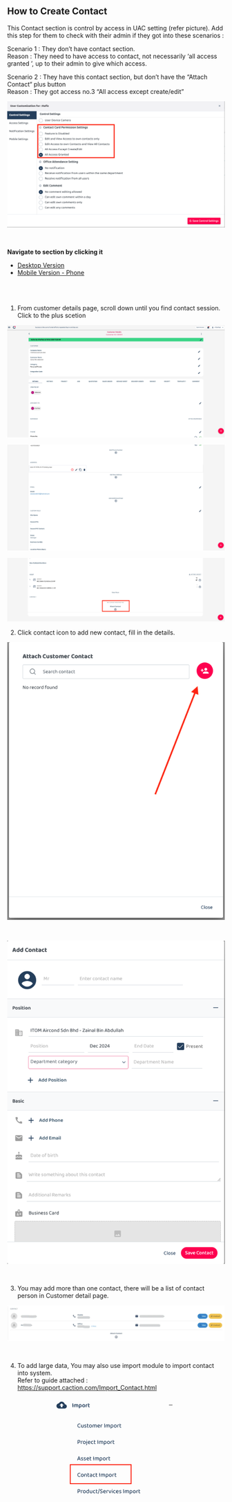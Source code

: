 ## How to Create Contact
This Contact section is control by access in UAC setting (refer picture). Add this step for them to check with their admin if they got into these scenarios : 

Scenario 1 : They don’t have contact section.<br>
Reason : They need to have access to contact, not necessarily ‘all access granted ’, up to their admin to give which access. 

Scenario 2 : They have this contact section, but don’t have the  “Attach Contact“ plus button<br>
Reason : They got access no.3 “All access except create/edit” 

<p align="center">
         <img src="img/How_to_Create_Contact_UAC.png" alt="How to Create Contact">
       </p><br>

**Navigate to section by clicking it**<br>

- [Desktop Version](#section1)<br>
- [Mobile Version - Phone](#section2)<br>
<br><br><br>
1. From customer details page, scroll down until you find contact session. Click to the plus scetion<br>

  <p align="center">
         <img src="img/How_to_Create_Contact_NewStep_1.png" alt="How to Create Contact">
       </p>
       <p align="center">
         <img src="img/How_to_Create_Contact_NewStep_2.png" alt="How to Create Contact">
       </p>
       <p align="center">
         <img src="img/How_to_Create_Contact_NewStep_3.png" alt="How to Create Contact">
       </p>

2. Click contact icon to add new contact, fill in the details.<br>

  <p align="center">
         <img src="img/How_to_Create_Contact_NewStep_4.png" alt="How to Create Contact">
       </p><br>
  <p align="center">
           <img src="img/How_to_Create_Contact_NewStep_5.png" alt="How to Create Contact">
         </p><br>

3. You may add more than one contact, there will be a list of contact person in Customer detail page.

  <p align="center">
         <img src="img/How_to_Create_Contact_Step_4.png" alt="How to Create Contact">
       </p><br>

4. To add large data, You may also use import module to import contact into system.<br>
   Refer to guide attached : https://support.caction.com/Import_Contact.html<br>

<p align="center">
         <img src="img/How_to_Create_Contact_NewStep_6.png" alt="How to Create Contact">
       </p><br>
